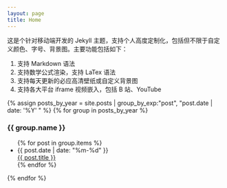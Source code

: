 ```yaml
---
layout: page
title: Home
---
```


这是个针对移动端开发的 Jekyll 主题，支持个人高度定制化，包括但不限于自定义颜色、字号、背景图。主要功能包括如下：

1. 支持 Markdown 语法
2. 支持数学公式渲染，支持 LaTex 语法
3. 支持每天更新的必应高清壁纸或自定义背景图
4. 支持各大平台 iframe 视频嵌入，包括 B 站、YouTube


{% assign posts_by_year = site.posts | group_by_exp:"post", "post.date | date: '%Y' " %}
{% for group in posts_by_year %}

<h3>{{ group.name }}</h3>
<ul>
  {% for post in group.items %}
    <li>
      <div class="archive-date">{{ post.date | date: "%m-%d" }}</div>
      <a href="{{ site.baseurl }}{{ post.url }}">{{ post.title }}</a>
    </li>
  {% endfor %}
</ul>
{% endfor %}
